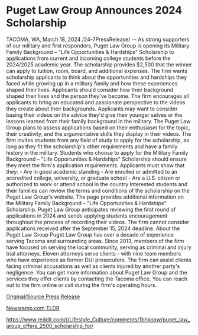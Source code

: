 # Puget Law Group Announces 2024 Scholarship

TACOMA, WA, March 18, 2024 /24-7PressRelease/ -- As strong supporters of our military and first responders, Puget Law Group is opening its Military Family Background – "Life Opportunities & Hardships" Scholarship to applications from current and incoming college students before the 2024/2025 academic year. The scholarship provides $2,500 that the winner can apply to tuition, room, board, and additional expenses.   The firm wants scholarship applicants to think about the opportunities and hardships they faced while growing up in a military family and how these experiences shaped their lives. Applicants should consider how their background shaped their lives and the person they've become.   The firm encourages all applicants to bring an educated and passionate perspective to the videos they create about their backgrounds. Applicants may want to consider basing their videos on the advice they'd give their younger selves or the lessons learned from their family background in the military.   The Puget Law Group plans to assess applications based on their enthusiasm for the topic, their creativity, and the argumentative skills they display in their videos. The firm invites students from any field of study to apply for the scholarship, as long as they fit the scholarship's other requirements and have a family history in the military.   Students who choose to apply for the Military Family Background – "Life Opportunities & Hardships" Scholarship should ensure they meet the firm's application requirements. Applicants must show that they:  - Are in good academic standing - Are enrolled or admitted to an accredited college, university, or graduate school - Are a U.S. citizen or authorized to work or attend school in the country   Interested students and their families can review the terms and conditions of the scholarship on the Puget Law Group's website. The page provides additional information on the Military Family Background – "Life Opportunities & Hardships" Scholarship.   Puget Law Group anticipates reviewing the first round of applications in 2024 and sends applying students encouragement throughout the process of recording their videos. The firm cannot consider applications received after the September 15, 2024 deadline.  About the Puget Law Group  Puget Law Group has over a decade of experience serving Tacoma and surrounding areas. Since 2013, members of the firm have focused on serving the local community, serving as criminal and injury trial attorneys.   Eleven attorneys serve clients - with nine team members who have experience as former DUI prosecutors. The firm can assist clients facing criminal accusations as well as clients injured by another party's negligence.   You can get more information about Puget Law Group and the services they offer clients by contacting the Tacoma office. You can reach out to the firm online or call during the firm's operating hours. 

[Original/Source Press Release](https://www.24-7pressrelease.com/press-release/509311/puget-law-group-announces-2024-scholarship)
                    

[Newsramp.com TLDR](None) 

https://www.reddit.com/r/Lifestyle_Culture/comments/1bhkoqw/puget_law_group_offers_2500_scholarship_for/